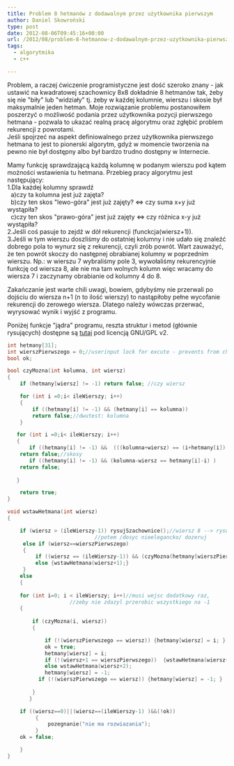 ```yaml
---
title: Problem 8 hetmanów z dodawalnym przez użytkownika pierwszym
author: Daniel Skowroński
type: post
date: 2012-08-06T09:45:16+00:00
url: /2012/08/problem-8-hetmanow-z-dodawalnym-przez-uzytkownika-pierwszym/
tags:
  - algorytmika
  - c++

---
```

Problem, a raczej ćwiczenie programistyczne jest dość szeroko znany - jak ustawić na kwadratowej szachownicy 8x8 dokładnie 8 hetmanów tak, żeby się nie "biły" lub "widziały" tj. żeby w każdej kolumnie, wierszu i skosie był maksymalnie jeden hetman. Moje rozwiązanie problemu postanowiłem poszerzyć o możliwość podania przez użytkownika pozycji pierwszego hetmana - pozwala to ukazać realną pracę algorytmu oraz zgłębić problem rekurencji z powrotami.  
Jeśli spojrzeć na aspekt definiowalnego przez użytkownika pierwszego hetmana to jest to pionerski algorytm, gdyż w momencie tworzenia na pewno nie był dostępny albo był bardzo trudno dostępny w Internecie.

Mamy funkcję sprawdzającą każdą kolumnę w podanym wierszu pod kątem możności wstawienia tu hetmana. Przebieg pracy algorytmu jest następujący:  
1.Dla każdej kolumny sprawdź  
&nbsp; a)czy ta kolumna jest już zajęta?  
&nbsp; b)czy ten skos "lewo-góra" jest już zajęty? <=> czy suma x+y już wystąpiła?  
&nbsp; c)czy ten skos "prawo-góra" jest już zajęty <=> czy różnica x-y już wystąpiła?  
2.Jeśli coś pasuje to zejdź w dół rekurencji (funckcja(wiersz+1)).  
3.Jeśli w tym wierszu doszliśmy do ostatniej kolumny i nie udało się znaleźć dobrego pola to wynurz się z rekurencji, czyli zrób powrót. Wart zauważyć, że ten powrót skoczy do następnej obrabianej kolumny w poprzednim wierszu. Np.: w wierszu 7 wybraliśmy pole 3, wywołaliśmy rekurencyjnie funkcję od wiersza 8, ale nie ma tam wolnych kolumn więc wracamy do wiersza 7 i zaczynamy obrabianie od kolumny 4 do 8.

Zakańczanie jest warte chili uwagi, bowiem, gdybyśmy nie przerwali po dojściu do wiersza n+1 (n to ilość wierszy) to nastąpiłoby pełne wycofanie rekurencji do zerowego wiersza. Dlatego należy wówczas przerwać, wyrysować wynik i wyjść z programu.

Poniżej funkcje "jądra" programu, reszta struktur i metod (głównie rysujących) dostępne są [tutaj][1] pod licencją GNU/GPL v2.

```c++
int hetmany[31];
int wierszPierwszego = 0;//userinput lock for excute - prevents from changing
bool ok;

bool czyMozna(int kolumna, int wiersz)
{
    if (hetmany[wiersz] != -1) return false; //czy wiersz

    for (int i =0;i< ileWierszy; i++)
    {
        if ((hetmany[i] != -1) && (hetmany[i] == kolumna)) 
		return false;//dwutest: kolumna 
    }

   for (int i =0;i< ileWierszy; i++)
   {
       if ((hetmany[i] != -1) &&  (((kolumna+wiersz) == (i+hetmany[i]) ))) 
	return false;//skosy
       if ((hetmany[i] != -1) && (kolumna-wiersz == hetmany[i]-i) ) 
	return false;
       
   }

	return true;
}

void wstawHetmana(int wiersz)
{

    if (wiersz > (ileWierszy-1)) rysujSzachownice();//wiersz 8 --> rysuj, 
						    //potem /dosyc nieelegancko/ dozeruj
     else if (wiersz==wierszPierwszego) 
     {         
         if ((wiersz == (ileWierszy-1)) && (czyMozna(hetmany[wierszPierwszego], wierszPierwszego))) {}
         else {wstawHetmana(wiersz+1);}
     }
    else
    {
         
    for (int i=0; i < ileWierszy; i++)//musi wejsc dodatkowy raz, 
				    //zeby nie zdazyl przerobic wszystkiego na -1
    {
       
        if (czyMozna(i, wiersz))
        {

            if (!(wierszPierwszego == wiersz)) {hetmany[wiersz] = i; }
            ok = true;
            hetmany[wiersz] = i;
            if (!(wiersz+1 == wierszPierwszego))  {wstawHetmana(wiersz+1); }
            else wstawHetmana(wiersz+2);
            hetmany[wiersz] = -1;
          if (!(wierszPierwszego == wiersz)) {hetmany[wiersz] = -1; }
            
        }
       }

    if ((wiersz==0)||(wiersz==(ileWierszy-1) )&&(!ok))
         {
             pozegnanie("nie ma rozwiazania");
         }
    ok = false;

    }
}
```

 [1]: /wp-content/uploads/2012/08/hetmaty.cpp_.txt